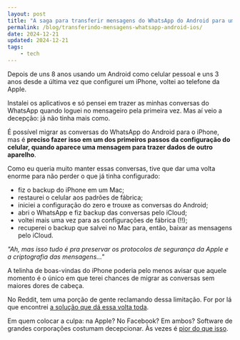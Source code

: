 ```yaml
---
layout: post
title: "A saga para transferir mensagens do WhatsApp do Android para um iPhone"
permalink: /blog/transferindo-mensagens-whatsapp-android-ios/
date: 2024-12-21
updated: 2024-12-21 
tags: 
    - tech
---
```


Depois de uns 8 anos usando um Android como celular pessoal e uns 3 anos desde a última vez que configurei um iPhone, voltei ao telefone da Apple. 

Instalei os aplicativos e só pensei em trazer as minhas conversas do WhatsApp quando loguei no mensageiro pela primeira vez. Mas aí veio a decepção: já não tinha mais como.

É possível migrar as conversas do WhatsApp do Android para o iPhone, mas é **preciso fazer isso em um dos primeiros passos da configuração do celular, quando aparece uma mensagem para trazer dados de outro aparelho**.

Como eu queria muito manter essas conversas, tive que dar uma volta enorme para não perder o que já tinha configurado: 

- fiz o backup do iPhone em um Mac;
- restaurei o celular aos padrões de fábrica;
- iniciei a configuração do zero e trouxe as conversas do Android;
- abri o WhatsApp e fiz backup das conversas pelo iCloud;
- voltei mais uma vez para as configurações de fábrica (!!);
- recuperei o backup que salvei no Mac para, então, baixar as mensagens pelo iCloud. 

*"Ah, mas isso tudo é pra preservar os protocolos de segurança da Apple e a criptografia das mensagens…"* 

A telinha de boas-vindas do iPhone poderia pelo menos avisar que aquele momento é o único em que terei chances de migrar as conversas sem maiores dores de cabeça. 

No Reddit, tem uma porção de gente reclamando dessa limitação. For por lá que encontrei [a solução que dá essa volta toda](https://www.reddit.com/r/whatsapp/comments/16su9mg/how_to_move_whatsapp_chats_from_android_to_ios/?rdt=63598). 

Em quem colocar a culpa: na Apple? No Facebook? Em ambos? Software de grandes corporações costumam decepcionar. Às vezes é [pior do que isso](https://manualdousuario.net/google-ios-bing-wallpaper-seguranca/).